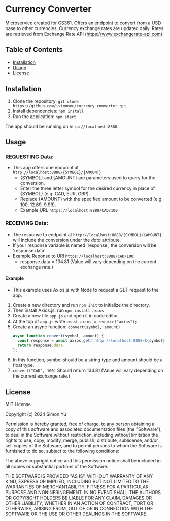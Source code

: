 # Currency Converter
Microservice created for CS361. 
Offers an endpoint to convert from a USD base to other currencies.
Currency exchange rates are updated daily. 
Rates are retrieved from Exchange Rate API (https://www.exchangerate-api.com).

## Table of Contents
- [Installation](#installation)
- [Usage](#usage)
- [License](#license)

## Installation
1. Clone the repository: `git clone https://github.com/isimonyu/currency_converter.git`
2. Install dependencies: `npm install`
3. Run the application: `npm start`

The app should be running on `http://localhost:8888`

## Usage 
### REQUESTING Data:
- This app offers one endpoint at `http://localhost:8888/{SYMBOL}/{AMOUNT}`
  - {SYMBOL} and {AMOUNT} are parameters used to query for the conversion.
  - Enter the three letter symbol for the desired currency in place of {SYMBOL} (e.g. CAD, EUR, GBP).
  - Replace {AMOUNT} with the specified amount to be converted (e.g. 100, 12.69, 9.99).
  - Example URL `https://localhost:8888/CAD/100`

### RECEIVING Data:
- The response to endpoint at `http://localhost:8888/{SYMBOL}/{AMOUNT}` will include the conversion under the *data* attribute. 
- If your response variable is named 'response', the conversion will be 'response.data'
- Example Reponse to URl `https://localhost:8888/CAD/100`:
  - response.data = 134.81 (Value will vary depending on the current exchange rate.)

#### Example
- This example uses Axios.js with Node to request a GET request to the app.
1. Create a new directory and run `npm init` to initialize the directory.
2. Then install Axios.js: run `npm install axios`
3. Create a new file `app.js` and open it in code editor.
4. At the top of `app.js` write `const axios = require("axios");`
5. Create an async function: `convert(symbol, amount)`
   ```javascript
   async function convert(symbol, amount) {
     const response = await axios.get(`http://localhost:8888/${symbol}/${amount}`)
     return response.data
   };
6. In this function, symbol should be a string type and amount should be a float type.
7. `convert("CAD", 100)` Should return 134.81 (Value will vary depending on the current exchange rate.)

## License

MIT License

Copyright (c) 2024 Simon Yu

Permission is hereby granted, free of charge, to any person obtaining a copy
of this software and associated documentation files (the "Software"), to deal
in the Software without restriction, including without limitation the rights
to use, copy, modify, merge, publish, distribute, sublicense, and/or sell
copies of the Software, and to permit persons to whom the Software is
furnished to do so, subject to the following conditions:

The above copyright notice and this permission notice shall be included in all
copies or substantial portions of the Software.

THE SOFTWARE IS PROVIDED "AS IS", WITHOUT WARRANTY OF ANY KIND, EXPRESS OR
IMPLIED, INCLUDING BUT NOT LIMITED TO THE WARRANTIES OF MERCHANTABILITY,
FITNESS FOR A PARTICULAR PURPOSE AND NONINFRINGEMENT. IN NO EVENT SHALL THE
AUTHORS OR COPYRIGHT HOLDERS BE LIABLE FOR ANY CLAIM, DAMAGES OR OTHER
LIABILITY, WHETHER IN AN ACTION OF CONTRACT, TORT OR OTHERWISE, ARISING FROM,
OUT OF OR IN CONNECTION WITH THE SOFTWARE OR THE USE OR OTHER DEALINGS IN THE
SOFTWARE.

